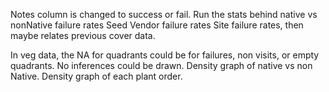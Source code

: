Notes column is changed to success or fail. Run the stats behind native vs nonNative failure rates
Seed Vendor failure rates
Site failure rates, then maybe relates previous cover data.

In veg data, the NA for quadrants could be for failures, non visits, or empty quadrants. No inferences could be drawn.
Density graph of native vs non Native.
Density graph of each plant order.
